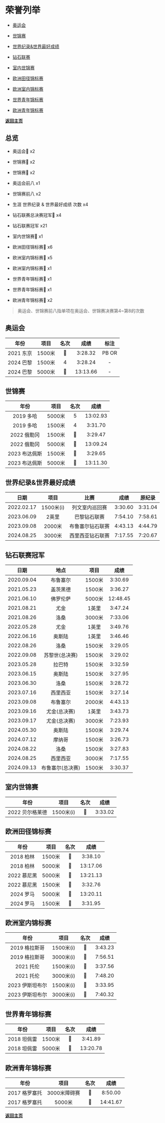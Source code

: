 # 荣誉列举

- [奥运会](#1)

- [世锦赛](#2)

- [世界纪录&世界最好成绩](#3)

- [钻石联赛](#4)

- [室内世锦赛](#5)

- [欧洲田径锦标赛](#6)

- [欧洲室内锦标赛](#7)

- [世界青年锦标赛](#8)

- [欧洲青年锦标赛](#9)

**[返回主页](./Profile.md)**

## 总览

- 奥运会🥇 x2

- 世锦赛🥇 x2

- 世锦赛🥈 x2

- 奥运会前八 x1

- 世锦赛前八 x2

- 生涯 世界纪录 & 世界最好成绩 次数 x4

- 钻石联赛总决赛冠军💎 x4

- 钻石联赛冠军 x21

- 室内世锦赛🥈 x1

- 欧洲田径锦标赛🥇 x6

- 欧洲室内锦标赛🥇 x5

- 欧洲室内锦标赛🥈 x1

- 世界青年锦标赛🥈 x1

- 世界青年锦标赛🥉 x1

- 欧洲青年锦标赛🥇 x2

> 奥运会、世锦赛前八指单项在奥运会、世锦赛决赛第4~第8的次数



## 奥运会<a id='1'></a>

|   年份    |  项目  | 名次 |   成绩   | 标注  |
| :-------: | :----: | :--: | :------: | :---: |
| 2021 东京 | 1500米 |  🥇   | 3:28.32  | PB OR |
| 2024 巴黎 | 1500米 |  4   | 3:28.24  |   -   |
| 2024 巴黎 | 5000米 |  🥇   | 13:13.66 |   -   |



## 世锦赛<a id='2'></a>

|     年份     |  项目  |  名次   | 成绩 |
| :----------: | :----: | :-----: | :--: |
|  2019 多哈  | 5000米 |    5    | 13:02.93 |
|  2019 多哈  | 1500米 |    4    | 3:31.70 |
| 2022 俄勒冈 | 1500米 | 🥈 |3:29.47|
| 2022 俄勒冈 | 5000米 |    🥇    |13:09.24|
| 2023 布达佩斯 | 1500米 | 🥈 |3:29.65|
| 2023 布达佩斯 | 5000米 | 🥇 |13:11.30|



## 世界纪录&世界最好成绩<a id='3'></a>

|    日期    |   项目    |       比赛       |  成绩   | 原纪录  |
| :--------: | :-------: | :--------------: | :-----: | :-----: |
| 2022.02.17 | 1500米(i) |  列文室内巡回赛  | 3:30.60 | 3:31.04 |
| 2023.06.09 |   2英里   |   巴黎钻石联赛   | 7:54.10 | 7:58.61 |
| 2023.09.08 |  2000米   | 布鲁塞尔钻石联赛 | 4:43.13 | 4:44.79 |
| 2024.08.25 |  3000米   | 西里西亚钻石联赛 | 7:17.55 | 7:20.67 |



## 钻石联赛冠军<a id='4'></a>


| 日期 | 地点 | 项目 | 成绩 |
| :--: | :--: | :--: | :--: |
| 2020.09.04 | 布鲁塞尔 | 1500米 | 3:30.69  |
| 2021.05.23 | 盖茨黑德 | 1500米 | 3:36.27  |
| 2021.06.10 | 佛罗伦萨 | 5000米 | 12:48.45 |
| 2021.08.21 | 尤金   | 1英里   | 3:47.24  |
| 2021.08.26 | 洛桑   | 3000米 | 7:33.06  |
| 2022.05.28 | 尤金   | 1英里   | 3:49.76  |
| 2022.06.16 | 奥斯陆  | 1英里   | 3:46.46  |
| 2022.08.26 | 洛桑   | 1500米 | 3:29.05  |
| 2022.09.08 | 苏黎世(总决赛) | 1500米 | 3:29.02 |
| 2023.05.28 | 拉巴特  | 1500米 | 3:32.59  |
| 2023.06.15 | 奥斯陆  | 1500米 | 3:27.95  |
| 2023.06.30 | 洛桑   | 1500米 | 3:28.72  |
| 2023.07.16 | 西里西亚 | 1500米 | 3:27.14  |
| 2023.09.08 | 布鲁塞尔 | 2000米 | 4:43.13  |
| 2023.09.16 | 尤金(总决赛) | 1英里 | 3:43.73 |
| 2023.09.17 | 尤金(总决赛) | 3000米 | 7:23.93 |
| 2024.05.30 | 奥斯陆  | 1500米 | 3:29.74  |
| 2024.07.12 | 摩纳哥  | 1500米 | 3:26.73  |
| 2024.08.22 | 洛桑   | 1500米 | 3:27.83  |
| 2024.08.25 | 西里西亚 | 3000米 | 7:17.55  |
| 2024.09.13 | 布鲁塞尔(总决赛) | 1500米 | 3:30.37 |



## 室内世锦赛<a id='5'></a>

|      年份       |   项目    | 名次 |  成绩   |
| :-------------: | :-------: | :--: | :-----: |
| 2022 贝尔格莱德 | 1500米(i) |  🥈   | 3:33.02 |



## 欧洲田径锦标赛<a id='6'></a>

|    年份     |  项目  | 名次 |   成绩   |
| :---------: | :----: | :--: | :------: |
|  2018 柏林  | 1500米 |  🥇   | 3:38.10  |
|  2018 柏林  | 5000米 |  🥇   | 13:17.06 |
| 2022 慕尼黑 | 5000米 |  🥇   | 13:21.13 |
| 2022 慕尼黑 | 1500米 |  🥇   | 3:32.76  |
|  2024 罗马  | 5000米 |  🥇   | 13:20.11 |
|  2024 罗马  | 1500米 |  🥇   | 3:31.95  |



## 欧洲室内锦标赛<a id='7'></a>

|      年份       |   项目    | 名次 |  成绩   |
| :-------------: | :-------: | :--: | :-----: |
|  2019 格拉斯哥  | 1500米(i) |  🥈   | 3:43.23 |
|  2019 格拉斯哥  | 3000米(i) |  🥇   | 7:56.51 |
|    2021 托伦    | 1500米(i) |  🥇   | 3:37.56 |
|    2021 托伦    | 3000米(i) |  🥇   | 7:48.20 |
| 2023 伊斯坦布尔 | 1500米(i) |  🥇   | 3:33.95 |
| 2023 伊斯坦布尔 | 3000米(i) |  🥇   | 7:40.32 |



## 世界青年锦标赛<a id='8'></a>

|    年份     |  项目  | 名次 |   成绩   |
| :---------: | :----: | :--: | :------: |
| 2018 坦佩雷 | 1500米 |  🥈   | 3:41.89  |
| 2018 坦佩雷 | 5000米 |  🥉   | 13:20.78 |



## 欧洲青年锦标赛<a id='9'></a>

|     年份      |     项目     | 名次 |   成绩   |
| :-----------: | :----------: | :--: | :------: |
| 2017 格罗塞托 | 3000米障碍赛 |  🥇   | 8:50.00  |
| 2017 格罗塞托 |    5000米    |  🥇   | 14:41.67 |

**[返回主页](./Profile.md)**
